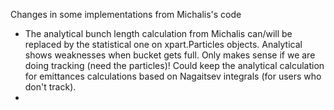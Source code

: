 Changes in some implementations from Michalis's code

- The analytical bunch length calculation from Michalis can/will be replaced by the statistical one on xpart.Particles objects. Analytical shows weaknesses when bucket gets full. Only makes sense if we are doing tracking (need the particles)! Could keep the analytical calculation for emittances calculations based on Nagaitsev integrals (for users who don't track).
- 